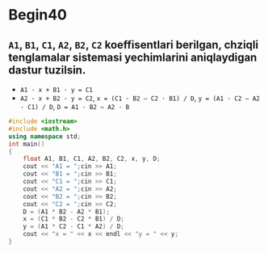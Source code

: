 # Begin40
## `A1`, `B1`, `C1`, `A2`, `B2`, `C2` koeffisentlari berilgan, chziqli tenglamalar sistemasi yechimlarini aniqlaydigan dastur tuzilsin. 
- `A1 · x + B1 · y = C1`
- `A2 · x + B2 · y = C2`, `x = (C1 · B2 – C2 · B1) / D`, `y = (A1 · C2 – A2 · C1) / D`, `D = A1 · B2 – A2 · B`
```cpp
#include <iostream>
#include <math.h>
using namespace std;
int main()
{
    float A1, B1, C1, A2, B2, C2, x, y, D;
    cout << "A1 = ";cin >> A1;
    cout << "B1 = ";cin >> B1;
    cout << "C1 = ";cin >> C1;
    cout << "A2 = ";cin >> A2;
    cout << "B2 = ";cin >> B2;
    cout << "C2 = ";cin >> C2;
    D = (A1 * B2 - A2 * B1);
    x = (C1 * B2 - C2 * B1) / D;
    y = (A1 * C2 - C1 * A2) / D;
    cout << "x = " << x << endl << "y = " << y;
}
```
